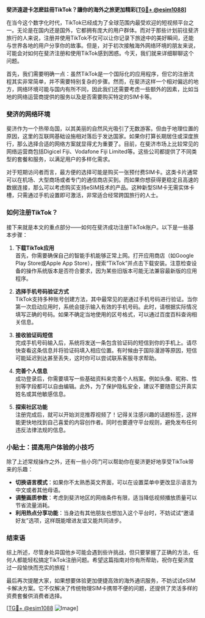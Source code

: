 **斐济遠遊卡怎麽註冊TikTok？讓你的海外之旅更加精彩[[TG💪+ @esim1088](https://t.me/s/esim1088)]**

在当今这个数字化时代，TikTok已经成为了全球范围内最受欢迎的短视频平台之一。无论是在国内还是国外，它都拥有庞大的用户群体。而对于那些计划前往斐济旅行的人来说，注册并使用TikTok不仅可以让你记录下旅途中的美好瞬间，还能与世界各地的用户分享你的故事。但是，对于初次接触海外网络环境的朋友来说，可能会对如何在斐济注册和使用TikTok感到困惑。今天，我们就来详细聊聊这个问题。

首先，我们需要明确一点：虽然TikTok是一个国际化的应用程序，但它的注册流程其实非常简单，并不需要特别复杂的步骤。然而，在斐济这样一个相对偏远的地方，网络环境可能与国内有所不同，因此我们还需要考虑一些额外的因素，比如当地的网络运营商提供的服务以及是否需要购买特定的SIM卡等。

### 斐济的网络环境

斐济作为一个热带岛国，以其美丽的自然风光吸引了无数游客。但由于地理位置的原因，这里的互联网基础设施相对落后于发达国家。如果你打算长期居住或深度旅行，那么选择合适的网络方案就显得尤为重要了。目前，在斐济市场上比较常见的网络运营商包括Digicel Fiji、Vodafone Fiji Limited等。这些公司都提供了不同类型的套餐和服务，以满足用户的多样化需求。

对于短期访问者而言，最方便的选择可能是购买一张预付费SIM卡。这类卡片通常可以在机场、大型商场或者专门的通信商店买到。而如果你想获得更稳定且高速的数据连接，那么可以考虑购买支持eSIM技术的产品。这种新型SIM卡无需实体卡槽，只需通过手机设置即可激活，非常适合经常跨国旅行的人士。

### 如何注册TikTok？

接下来就是本文的重点部分——如何在斐济成功注册TikTok账户。以下是一些基本步骤：

1. **下载TikTok应用**  
   首先，你需要确保自己的智能手机能够正常上网。打开应用商店（如Google Play Store或Apple App Store），搜索“TikTok”并点击下载安装。注意检查设备的操作系统版本是否符合要求，因为某些旧版本可能无法兼容最新版的应用程序。

2. **选择手机号码验证方式**  
   TikTok支持多种账号创建方法，其中最常见的是通过手机号码进行验证。当你第一次启动应用时，系统会提示输入有效的手机号码。此时，请根据实际情况填写正确的号码。如果不确定当地使用的区号格式，可以通过百度百科查询相关信息。

3. **接收验证码短信**  
   完成手机号码输入后，系统将发送一条包含验证码的短信到你的手机上。请尽快查看这条信息并将验证码填入相应位置。有时候由于国际漫游等原因，短信可能延迟到达甚至丢失，这时你可以尝试联系客服寻求帮助。

4. **完善个人信息**  
   成功登录后，你需要填写一些基础资料来完善个人档案。例如头像、昵称、性别等字段都可以自由编辑。此外，为了保护隐私安全，建议不要随意公开真实姓名或其他敏感信息。

5. **探索社区功能**  
   注册完成后，就可以开始浏览推荐视频了！记得关注感兴趣的话题标签，这样能更快地找到自己喜爱的内容创作者。同时也要遵守平台规则，避免发布任何违反法律法规的信息。

### 小贴士：提高用户体验的小技巧

除了上述常规操作之外，还有一些小窍门可以帮助你在斐济更好地享受TikTok带来的乐趣：

- **切换语言模式**：如果你不太熟悉英文界面，可以在设置菜单中更改显示语言为中文或者其他母语。
- **调整画质参数**：考虑到斐济地区的网络条件有限，适当降低视频播放质量可以节省流量消耗。
- **利用热点分享功能**：当身边有其他朋友也想加入这个平台时，不妨试试“邀请好友”选项，这样既能增进友谊又能共同进步。

### 结束语

综上所述，尽管身处异国他乡可能会遇到些许挑战，但只要掌握了正确的方法，任何人都能轻松搞定TikTok注册问题。希望这篇指南对你有所帮助，祝你在斐济度过一段愉快而充实的旅程！

最后再次提醒大家，如果想要体验更加便捷高效的海外通讯服务，不妨试试eSIM卡解决方案。它不仅解决了传统物理SIM卡携带不便的问题，还提供了灵活多样的资费套餐供消费者选择。

[[TG💪+ @esim1088](https://t.me/s/esim1088) ![Image](https://i.postimg.cc/4NQfJmqS/Snipaste-2025-05-13-00-14-12.png)]